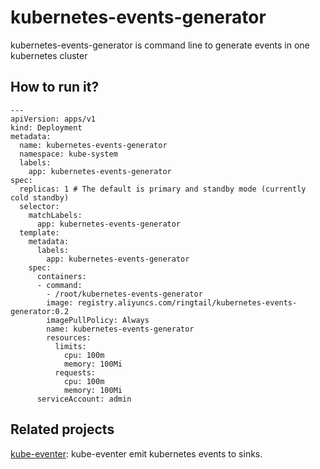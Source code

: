 # kubernetes-events-generator
kubernetes-events-generator is command line to generate events in one kubernetes cluster

## How to run it?
```
---
apiVersion: apps/v1
kind: Deployment
metadata:
  name: kubernetes-events-generator
  namespace: kube-system
  labels:
    app: kubernetes-events-generator
spec:
  replicas: 1 # The default is primary and standby mode (currently cold standby)
  selector:
    matchLabels:
      app: kubernetes-events-generator
  template:
    metadata:
      labels:
        app: kubernetes-events-generator
    spec:
      containers:
      - command:
        - /root/kubernetes-events-generator
        image: registry.aliyuncs.com/ringtail/kubernetes-events-generator:0.2
        imagePullPolicy: Always
        name: kubernetes-events-generator
        resources:
          limits:
            cpu: 100m
            memory: 100Mi
          requests:
            cpu: 100m
            memory: 100Mi
      serviceAccount: admin
 ```
 ## Related projects 
<a href="https://github.com/AliyunContainerService/kube-eventer">kube-eventer</a>: kube-eventer emit kubernetes events to sinks.
